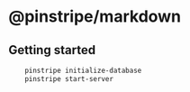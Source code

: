 
# @pinstripe/markdown

## Getting started

```bash
    pinstripe initialize-database
    pinstripe start-server
```
